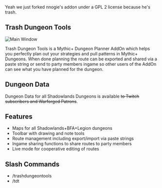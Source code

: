 Yeah we just forked nnogie's addon under a GPL 2 license because he's trash.

Trash Dungeon Tools
------------------
![Main Window](https://i.imgur.com/seRQRr2.jpeg "x")

Trash Dungeon Tools is a Mythic+ Dungeon Planner AddOn which helps you perfectly plan out your strategies and pull patterns in Mythic+ Dungeons. When done planning the route can be exported and shared via a paste string or send to party members ingame so other users of the AddOn can see what you have planned for the dungeon.

Dungeon Data
------------------
Dungeon Data for all Shadowlands Dungeons is available ~~to Twitch subscribers and Warforged Patrons~~.


Features
------------------
- Maps for all Shadowlands+BFA+Legion dungeons
- Toolbar with drawing and note tools
- Route management including export/import via paste strings
- Ingame sharing functions to share routes to party members
- Live mode for cooperative editing of routes


Slash Commands
------------------
- /trashdungeontools
- /tdt

